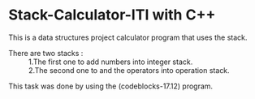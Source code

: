 # Stack-Calculator-ITI with C++

This is a data structures project calculator program that uses the stack.  

There are two stacks :  
&nbsp; &nbsp; &nbsp; &nbsp; &nbsp; 1.The first one to add numbers into integer stack.     
&nbsp; &nbsp; &nbsp; &nbsp; &nbsp; 2.The second one to and the operators into operation stack.  

This task was done by using the (codeblocks-17.12) program.  

